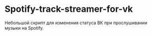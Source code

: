 # Spotify-track-streamer-for-vk
Небольшой скрипт для изменения статуса ВК при прослушивании музыки на Spotify.
